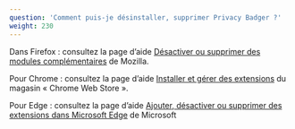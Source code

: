 ```yaml
---
question: 'Comment puis-je désinstaller, supprimer Privacy Badger ?'
weight: 230
---
```


Dans Firefox : consultez la page d’aide [Désactiver ou supprimer des modules complémentaires](https://support.mozilla.org/fr/kb/desactiver-supprimer-modules#w_disabling-and-removing-extensions) de Mozilla.

Pour Chrome : consultez la page d’aide [Installer et gérer des extensions](https://support.google.com/chrome_webstore/answer/2664769?hl=fr) du magasin « Chrome Web Store ».

Pour Edge : consultez la page d’aide [Ajouter, désactiver ou supprimer des extensions dans Microsoft Edge](https://support.microsoft.com/fr-fr/microsoft-edge/ajouter-d%C3%A9sactiver-ou-supprimer-des-extensions-dans-microsoft-edge-9c0ec68c-2fbc-2f2c-9ff0-bdc76f46b026) de Microsoft
